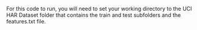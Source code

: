 For this code to run, you will need to set your working directory to the UCI HAR Dataset folder that contains the train and test subfolders and the features.txt file.  
